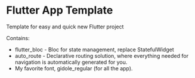 # Flutter App Template

Template for easy and quick new Flutter project

Contains:
* flutter_bloc - Bloc for state management, replace StatefulWidget
* auto_route - Declarative routing solution, where everything needed for navigation is automatically generated for you.
* My favorite font, gidole_regular (for all the app).
